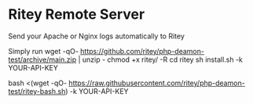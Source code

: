 # Ritey Remote Server

Send your Apache or Nginx logs automatically to Ritey

Simply run
wget -qO- https://github.com/ritey/php-deamon-test/archive/main.zip | unzip -
chmod +x ritey/ -R
cd ritey
sh install.sh -k YOUR-API-KEY


bash <(wget -qO- https://raw.githubusercontent.com/ritey/php-deamon-test/ritey-bash.sh) -k YOUR-API-KEY